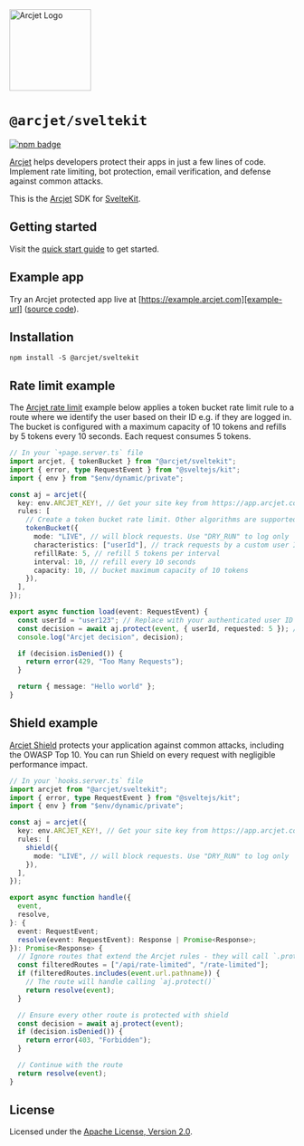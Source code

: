 <a href="https://arcjet.com" target="_arcjet-home">
  <picture>
    <source media="(prefers-color-scheme: dark)" srcset="https://arcjet.com/arcjet-logo-dark-planet-arrival.svg">
    <img src="https://arcjet.com/arcjet-logo-light-planet-arrival.svg" alt="Arcjet Logo" height="144" width="auto">
  </picture>
</a>

# `@arcjet/sveltekit`

<p>
  <a href="https://www.npmjs.com/package/@arcjet/sveltekit">
    <picture>
      <source media="(prefers-color-scheme: dark)" srcset="https://img.shields.io/npm/v/%40arcjet%2Fsveltekit?style=flat-square&label=%E2%9C%A6Aj&labelColor=000000&color=5C5866">
      <img alt="npm badge" src="https://img.shields.io/npm/v/%40arcjet%2Fsveltekit?style=flat-square&label=%E2%9C%A6Aj&labelColor=ECE6F0&color=ECE6F0">
    </picture>
  </a>
</p>

[Arcjet][arcjet] helps developers protect their apps in just a few lines of
code. Implement rate limiting, bot protection, email verification, and defense
against common attacks.

This is the [Arcjet][arcjet] SDK for [SvelteKit][sveltekit].

## Getting started

Visit the [quick start guide][quick-start] to get started.

## Example app

Try an Arcjet protected app live at [https://example.arcjet.com][example-url]
([source code][example-source]).

## Installation

```shell
npm install -S @arcjet/sveltekit
```

## Rate limit example

The [Arcjet rate limit][rate-limit-concepts-docs] example below applies a token
bucket rate limit rule to a route where we identify the user based on their ID
e.g. if they are logged in. The bucket is configured with a maximum capacity of
10 tokens and refills by 5 tokens every 10 seconds. Each request consumes 5
tokens.

```ts
// In your `+page.server.ts` file
import arcjet, { tokenBucket } from "@arcjet/sveltekit";
import { error, type RequestEvent } from "@sveltejs/kit";
import { env } from "$env/dynamic/private";

const aj = arcjet({
  key: env.ARCJET_KEY!, // Get your site key from https://app.arcjet.com
  rules: [
    // Create a token bucket rate limit. Other algorithms are supported.
    tokenBucket({
      mode: "LIVE", // will block requests. Use "DRY_RUN" to log only
      characteristics: ["userId"], // track requests by a custom user ID
      refillRate: 5, // refill 5 tokens per interval
      interval: 10, // refill every 10 seconds
      capacity: 10, // bucket maximum capacity of 10 tokens
    }),
  ],
});

export async function load(event: RequestEvent) {
  const userId = "user123"; // Replace with your authenticated user ID
  const decision = await aj.protect(event, { userId, requested: 5 }); // Deduct 5 tokens from the bucket
  console.log("Arcjet decision", decision);

  if (decision.isDenied()) {
    return error(429, "Too Many Requests");
  }

  return { message: "Hello world" };
}
```

## Shield example

[Arcjet Shield][shield-concepts-docs] protects your application against common
attacks, including the OWASP Top 10. You can run Shield on every request with
negligible performance impact.

```ts
// In your `hooks.server.ts` file
import arcjet from "@arcjet/sveltekit";
import { error, type RequestEvent } from "@sveltejs/kit";
import { env } from "$env/dynamic/private";

const aj = arcjet({
  key: env.ARCJET_KEY!, // Get your site key from https://app.arcjet.com
  rules: [
    shield({
      mode: "LIVE", // will block requests. Use "DRY_RUN" to log only
    }),
  ],
});

export async function handle({
  event,
  resolve,
}: {
  event: RequestEvent;
  resolve(event: RequestEvent): Response | Promise<Response>;
}): Promise<Response> {
  // Ignore routes that extend the Arcjet rules - they will call `.protect` themselves
  const filteredRoutes = ["/api/rate-limited", "/rate-limited"];
  if (filteredRoutes.includes(event.url.pathname)) {
    // The route will handle calling `aj.protect()`
    return resolve(event);
  }

  // Ensure every other route is protected with shield
  const decision = await aj.protect(event);
  if (decision.isDenied()) {
    return error(403, "Forbidden");
  }

  // Continue with the route
  return resolve(event);
}
```

## License

Licensed under the [Apache License, Version 2.0][apache-license].

[arcjet]: https://arcjet.com
[sveltekit]: https://kit.svelte.dev/
[example-url]: https://example.arcjet.com
[quick-start]: https://docs.arcjet.com/get-started/sveltekit
[example-source]: https://github.com/arcjet/arcjet-js-example
[rate-limit-concepts-docs]: https://docs.arcjet.com/rate-limiting/concepts
[shield-concepts-docs]: https://docs.arcjet.com/shield/concepts
[apache-license]: http://www.apache.org/licenses/LICENSE-2.0

